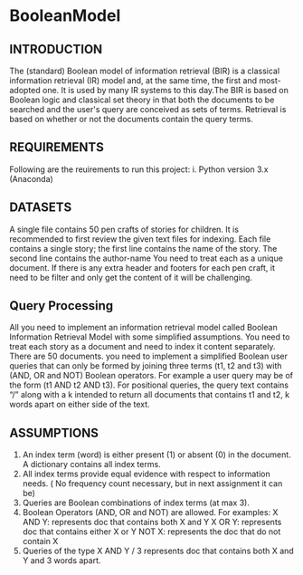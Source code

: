 # BooleanModel

INTRODUCTION
 ------------

The (standard) Boolean model of information retrieval (BIR) is a classical information retrieval (IR) model and, at the same time, the first and most-adopted one. It is used by many IR systems to this day.The BIR is based on Boolean logic and classical set theory in that both the documents to be searched and the user's query are conceived as sets of terms. Retrieval is based on whether or not the documents contain the query terms.



REQUIREMENTS
 ------------

Following are the reuirements to run this project:
i. Python version 3.x (Anaconda)


DATASETS
--------
A single file contains 50 pen
crafts of stories for children.
It is recommended to first review the given text files for indexing. Each file contains
a single story; the first line contains the name of the story. The second line contains
the author-name You need to treat each as a unique document. If there is any extra
header and footers for each pen craft, it need to be filter and only get the content of
it will be challenging.

Query Processing
----------------
All you need to implement an information retrieval model called
Boolean Information Retrieval Model with some simplified assumptions. You need
to treat each story as a document and need to index it content separately. There are
50 documents. you need to implement a simplified Boolean user queries that can
only be formed by joining three terms (t1, t2 and t3) with (AND, OR and NOT)
Boolean operators. For example a user query may be of the form (t1 AND t2 AND
t3). For positional queries, the query text contains “/” along with a k intended to
return all documents that contains t1 and t2, k words apart on either side of the text.


ASSUMPTIONS
-----------
1. An index term (word) is either present (1) or absent (0) in the document. A
dictionary contains all index terms.
2. All index terms provide equal evidence with respect to information needs. (
No frequency count necessary, but in next assignment it can be)
3. Queries are Boolean combinations of index terms (at max 3).
4. Boolean Operators (AND, OR and NOT) are allowed. For examples:
X AND Y: represents doc that contains both X and Y
X OR Y: represents doc that contains either X or Y
NOT X: represents the doc that do not contain X
5. Queries of the type X AND Y / 3 represents doc that contains both X and Y
and 3 words apart.
